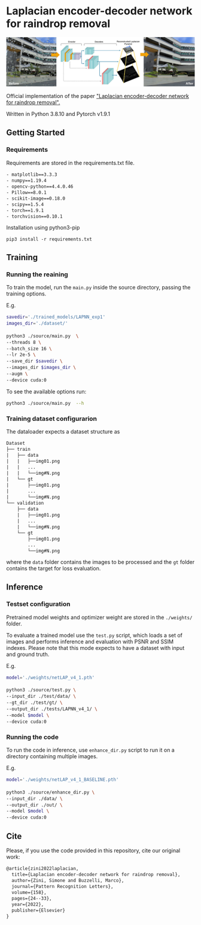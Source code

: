 # Laplacian encoder-decoder network for raindrop removal

![](./imgs/preview.png)

Official implementation of the paper ["Laplacian encoder-decoder network for raindrop removal".](https://www.sciencedirect.com/science/article/pii/S0167865522001143)

Written in Python 3.8.10 and Pytorch v1.9.1

## Getting Started

### Requirements

Requirements are stored in the requirements.txt file.

```
- matplotlib==3.3.3
- numpy==1.19.4
- opencv-python==4.4.0.46
- Pillow==8.0.1
- scikit-image==0.18.0
- scipy==1.5.4
- torch==1.9.1
- torchvision==0.10.1
```

Installation using python3-pip
```
pip3 install -r requirements.txt
```

## Training

### Running the reaining

To train the model, run the `main.py` inside the source directory, passing the training options.

E.g.
```bash
savedir='./trained_models/LAPNN_exp1'
images_dir='./dataset/'

python3 ./source/main.py  \
--threads 8 \
--batch_size 16 \
--lr 2e-5 \
--save_dir $savedir \
--images_dir $images_dir \
--augm \
--device cuda:0

```

To see the available options run:
```bash
python3 ./source/main.py  --h
```

### Training dataset configurarion

The dataloader expects a dataset structure as
```
Dataset
├── train
|   ├── data
|   |   ├──img01.png
|   |   ...
|   |   └──img#N.png
|   └── gt
|       ├──img01.png
|       ...
|       └──img#N.png
└── validation
    ├── data
    |   ├──img01.png
    |   ...
    |   └──img#N.png
    └── gt
        ├──img01.png
        ...
        └──img#N.png
```
where the `data` folder contains the images to be processed and the `gt` folder contains the target for loss evaluation.

## Inference

### Testset configuration

Pretrained model weights and optimizer weight are stored in the `./weights/` folder.

To evaluate a trained model use the `test.py` script, which loads a set of images and performs inference and  evaluation with PSNR and SSIM indexes.
Please note that this mode expects to have a dataset with input and ground truth.

E.g.
```bash
model='./weights/netLAP_v4_1.pth'

python3 ./source/test.py \
--input_dir ./test/data/ \
--gt_dir ./test/gt/ \
--output_dir ./tests/LAPNN_v4_1/ \
--model $model \
--device cuda:0
```

### Running the code
To run the code in inference, use `enhance_dir.py` script to run it on a directory containing multiple images.

E.g.
```bash
model='./weights/netLAP_v4_1_BASELINE.pth'

python3 ./source/enhance_dir.py \
--input_dir ./data/ \
--output_dir ./out/ \
--model $model \
--device cuda:0
```

## Cite

Please, if you use the code provided in this repository, cite our original work:

```
@article{zini2022laplacian,
  title={Laplacian encoder-decoder network for raindrop removal},
  author={Zini, Simone and Buzzelli, Marco},
  journal={Pattern Recognition Letters},
  volume={158},
  pages={24--33},
  year={2022},
  publisher={Elsevier}
}
```



    

